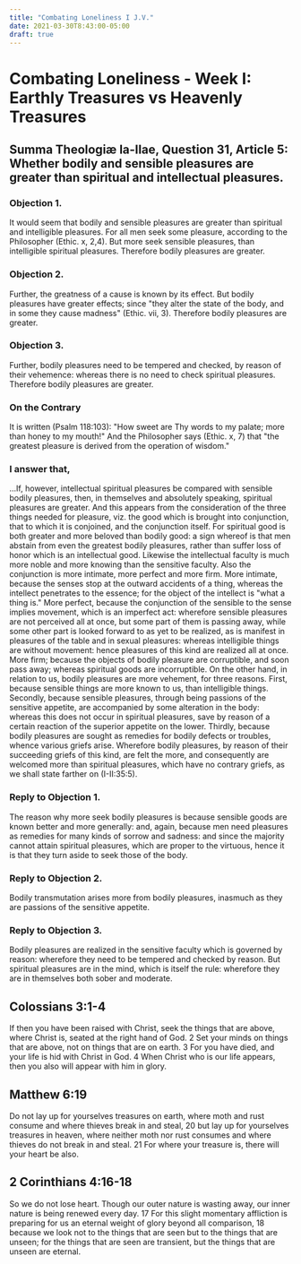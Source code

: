 ```yaml
---
title: "Combating Loneliness I J.V."
date: 2021-03-30T8:43:00-05:00
draft: true
---
```



# Combating Loneliness - Week I: Earthly Treasures vs Heavenly Treasures

## Summa Theologiæ Ia-IIae, Question 31, Article 5: Whether bodily and sensible pleasures are greater than spiritual and intellectual pleasures.

### Objection 1.

It would seem that bodily and sensible pleasures are greater than spiritual and intelligible pleasures. For all men seek some pleasure, according to the Philosopher (Ethic. x, 2,4). But more seek sensible pleasures, than intelligible spiritual pleasures. Therefore bodily pleasures are greater.

### Objection 2.

Further, the greatness of a cause is known by its effect. But bodily pleasures have greater effects; since "they alter the state of the body, and in some they cause madness" (Ethic. vii, 3). Therefore bodily pleasures are greater.

### Objection 3. 

Further, bodily pleasures need to be tempered and checked, by reason of their vehemence: whereas there is no need to check spiritual pleasures. Therefore bodily pleasures are greater.

### On the Contrary

It is written (Psalm 118:103): "How sweet are Thy words to my palate; more than honey to my mouth!" And the Philosopher says (Ethic. x, 7) that "the greatest pleasure is derived from the operation of wisdom."

### I answer that,

…If, however, intellectual spiritual pleasures be compared with sensible bodily pleasures, then, in themselves and absolutely speaking, spiritual pleasures are greater. And this appears from the consideration of the three things needed for pleasure, viz. the good which is brought into conjunction, that to which it is conjoined, and the conjunction itself. For spiritual good is both greater and more beloved than bodily good: a sign whereof is that men abstain from even the greatest bodily pleasures, rather than suffer loss of honor which is an intellectual good. Likewise the intellectual faculty is much more noble and more knowing than the sensitive faculty. Also the conjunction is more intimate, more perfect and more firm. More intimate, because the senses stop at the outward accidents of a thing, whereas the intellect penetrates to the essence; for the object of the intellect is "what a thing is." More perfect, because the conjunction of the sensible to the sense implies movement, which is an imperfect act: wherefore sensible pleasures are not perceived all at once, but some part of them is passing away, while some other part is looked forward to as yet to be realized, as is manifest in pleasures of the table and in sexual pleasures: whereas intelligible things are without movement: hence pleasures of this kind are realized all at once. More firm; because the objects of bodily pleasure are corruptible, and soon pass away; whereas spiritual goods are incorruptible. On the other hand, in relation to us, bodily pleasures are more vehement, for three reasons. First, because sensible things are more known to us, than intelligible things. Secondly, because sensible pleasures, through being passions of the sensitive appetite, are accompanied by some alteration in the body: whereas this does not occur in spiritual pleasures, save by reason of a certain reaction of the superior appetite on the lower. Thirdly, because bodily pleasures are sought as remedies for bodily defects or troubles, whence various griefs arise. Wherefore bodily pleasures, by reason of their succeeding griefs of this kind, are felt the more, and consequently are welcomed more than spiritual pleasures, which have no contrary griefs, as we shall state farther on (I-II:35:5).

### Reply to Objection 1.

The reason why more seek bodily pleasures is because sensible goods are known better and more generally: and, again, because men need pleasures as remedies for many kinds of sorrow and sadness: and since the majority cannot attain spiritual pleasures, which are proper to the virtuous, hence it is that they turn aside to seek those of the body.

### Reply to Objection 2.

Bodily transmutation arises more from bodily pleasures, inasmuch as they are passions of the sensitive appetite.

### Reply to Objection 3. 

Bodily pleasures are realized in the sensitive faculty which is governed by reason: wherefore they need to be tempered and checked by reason. But spiritual pleasures are in the mind, which is itself the rule: wherefore they are in themselves both sober and moderate.

## Colossians 3:1-4

If then you have been raised with Christ, seek the things that are above, where Christ is, seated at the right hand of God. 2 Set your minds on things that are above, not on things that are on earth. 3 For you have died, and your life is hid with Christ in God. 4 When Christ who is our life appears, then you also will appear with him in glory.

## Matthew 6:19

Do not lay up for yourselves treasures on earth, where moth and rust consume and where thieves break in and steal, 20 but lay up for yourselves treasures in heaven, where neither moth nor rust consumes and where thieves do not break in and steal. 21 For where your treasure is, there will your heart be also.

## 2 Corinthians 4:16-18

So we do not lose heart. Though our outer nature is wasting away, our inner nature is being renewed every day. 17 For this slight momentary affliction is preparing for us an eternal weight of glory beyond all comparison, 18 because we look not to the things that are seen but to the things that are unseen; for the things that are seen are transient, but the things that are unseen are eternal.
